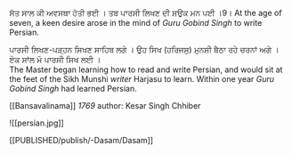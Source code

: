 ਸੱਤ ਸਾਲ ਕੀ ਅਵਸਥਾ ਹੋਤੀ ਭਈ । ਤਬ ਪਾਰਸੀ ਲਿਖਣ ਦੀ ਸ਼ਉਕ ਮਨ ਪਈ ।9।
At the age of seven, a keen desire arose in the mind of *Guru Gobind Singh* to write Persian.

ਪਾਰਸੀ ਲਿਖਣ-ਪੜ੍ਹਨ ਸਿਖਣ ਸਾਹਿਬ ਲਗੇ । ਉਹ ਸਿਖ (ਹਰਿਜਸੁ) ਮੁਨਸ਼ੀ ਬੈਠਾ ਰਹੇ ਚਰਨਾਂ ਅਗੇ । ਏਕ ਸਾਂਲ ਮੋ ਪਾਰਸੀ ਸਿਖ ਲਈ ।  
The Master began learning how to read and write Persian, and would sit at the feet of the Sikh Munshi *writer* Harjasu to learn. Within one year *Guru Gobind Singh* had learned Persian.

[[Bansavalinama]] *1769* author: Kesar Singh Chhiber

![[persian.jpg]]

[[PUBLISHED/publish/-Dasam/Dasam]]
